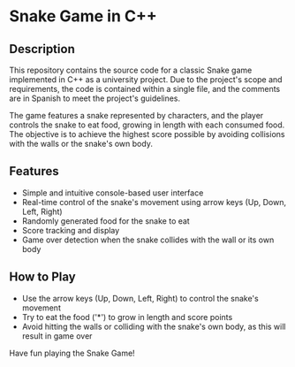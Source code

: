 # Snake Game in C++

## Description

This repository contains the source code for a classic Snake game implemented in C++ as a university project. Due to the project's scope and requirements, the code is contained within a single file, and the comments are in Spanish to meet the project's guidelines.

The game features a snake represented by characters, and the player controls the snake to eat food, growing in length with each consumed food. The objective is to achieve the highest score possible by avoiding collisions with the walls or the snake's own body.

## Features

- Simple and intuitive console-based user interface
- Real-time control of the snake's movement using arrow keys (Up, Down, Left, Right)
- Randomly generated food for the snake to eat
- Score tracking and display
- Game over detection when the snake collides with the wall or its own body

## How to Play

- Use the arrow keys (Up, Down, Left, Right) to control the snake's movement
- Try to eat the food ('*') to grow in length and score points
- Avoid hitting the walls or colliding with the snake's own body, as this will result in game over

Have fun playing the Snake Game!
